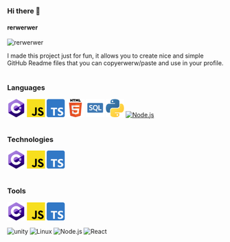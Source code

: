 ### Hi there 👋
#### rerwerwer
![rerwerwer](https://arturssmirnovs.github.io/github-profile-readme-generator/images/banner.png)

I made this project just for fun, it allows you to create nice and simple GitHub Readme files that you can copyerwerw/paste and use in your profile.
#
### Languages

<a href="https://dotnet.microsoft.com/languages/csharp"><img alt="C#" title="C#" src="https://raw.githubusercontent.com/maXZimillian/maXZimillian/refs/heads/main/icons/csharp.png" height="42"></a></code>
<a href="https://developer.mozilla.org/en-US/docs/Web/JavaScript"><img alt="JS" title="JS" src="https://raw.githubusercontent.com/maXZimillian/maXZimillian/fab6b1541f0c1b111421e61b5f6214726096a931/icons/javascript-logo.svg" height="42"></a></code>
<a href="https://www.typescriptlang.org/"><img alt="TS" title="TS" src="https://raw.githubusercontent.com/maXZimillian/maXZimillian/refs/heads/main/icons/5968381.png" height="42"></a></code>
<a href="https://en.wikipedia.org/wiki/HTML"><img alt="HTML 5" title="HTML 5" src="https://raw.githubusercontent.com/github/explore/80688e429a7d4ef2fca1e82350fe8e3517d3494d/topics/html/html.png" height="42"></a>
<a href="https://en.wikipedia.org/wiki/SQL"><img alt="SQL" title="SQL" src="https://raw.githubusercontent.com/maXZimillian/maXZimillian/refs/heads/main/icons/2911616.png" height="42"></a>
<a href="https://www.python.org/"><img alt="Python" title="Python" src="https://raw.githubusercontent.com/maXZimillian/maXZimillian/refs/heads/main/icons/Python.png" height="42"></a>
<a href="https://nodejs.org/en/"><img alt="Node.js" title="Node.js" src="https://github.com/cheesits456/cheesits456/raw/master/icons/node.png" height="42"></a>

#
### Technologies

<a href="https://dotnet.microsoft.com/languages/csharp"><img alt="C#" title="C#" src="https://raw.githubusercontent.com/maXZimillian/maXZimillian/refs/heads/main/icons/csharp.png" height="42"></a></code>
<a href="https://developer.mozilla.org/en-US/docs/Web/JavaScript"><img alt="JS" title="JS" src="https://raw.githubusercontent.com/maXZimillian/maXZimillian/fab6b1541f0c1b111421e61b5f6214726096a931/icons/javascript-logo.svg" height="42"></a></code>
<a href="https://www.typescriptlang.org/"><img alt="TS" title="TS" src="https://raw.githubusercontent.com/maXZimillian/maXZimillian/refs/heads/main/icons/5968381.png" height="42"></a></code>

#
### Tools

<a href="https://dotnet.microsoft.com/languages/csharp"><img alt="C#" title="C#" src="https://raw.githubusercontent.com/maXZimillian/maXZimillian/refs/heads/main/icons/csharp.png" height="42"></a></code>
<a href="https://developer.mozilla.org/en-US/docs/Web/JavaScript"><img alt="JS" title="JS" src="https://raw.githubusercontent.com/maXZimillian/maXZimillian/fab6b1541f0c1b111421e61b5f6214726096a931/icons/javascript-logo.svg" height="42"></a></code>
<a href="https://www.typescriptlang.org/"><img alt="TS" title="TS" src="https://raw.githubusercontent.com/maXZimillian/maXZimillian/refs/heads/main/icons/5968381.png" height="42"></a></code>





![unity](https://img.shields.io/badge/-UnityEngine-000?&logo=Unity)
![Linux](https://img.shields.io/badge/-Linux-000?&logo=Linux)
![Node.js](https://img.shields.io/badge/-Node.js-000?&logo=node.js)
![React](https://img.shields.io/badge/-React-000?&logo=React)




